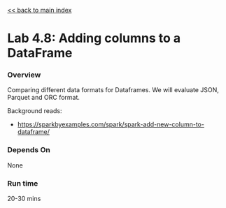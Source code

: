 <link rel='stylesheet' href='../assets/css/main.css'/>

[<< back to main index](../README.md)

# Lab 4.8: Adding columns to a DataFrame

### Overview
Comparing different data formats for Dataframes.  We will evaluate JSON, Parquet and ORC format.

Background reads:

* https://sparkbyexamples.com/spark/spark-add-new-column-to-dataframe/

### Depends On
None

### Run time
20-30 mins


